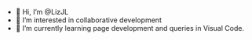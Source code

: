 - 👋 Hi, I’m @LizJL
- 👀 I’m interested in collaborative development
- 🌱 I’m currently learning page development and queries in Visual Code.


<!---
LizJL/LizJL is a ✨ special ✨ repository because its `README.md` (this file) appears on your GitHub profile.
You can click the Preview link to take a look at your changes.
--->
